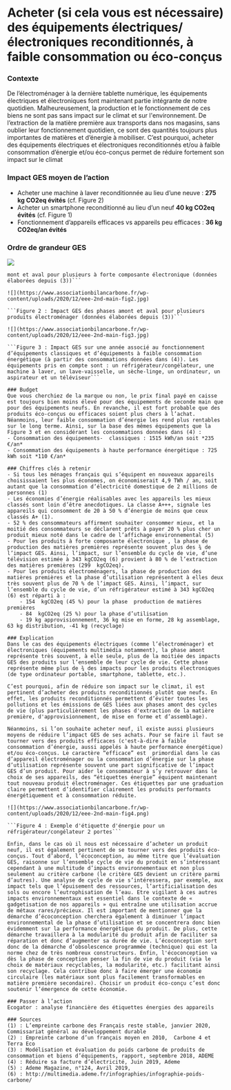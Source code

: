 # Acheter (si cela vous est nécessaire) des équipements électriques/électroniques reconditionnés, à faible consommation ou éco-conçus

### Contexte
De l’électroménager à la dernière tablette numérique, les équipements électriques et électroniques font maintenant partie intégrante de notre quotidien. Malheureusement, la production et le fonctionnement de ces biens ne sont pas sans impact sur le climat et sur l'environnement. De l’extraction de la matière première aux transports dans nos magasins, sans oublier leur fonctionnement quotidien, ce sont des quantités toujours plus importantes de matières et d’énergie à mobiliser. C’est pourquoi, acheter des équipements électriques et électroniques reconditionnés et/ou à faible consommation d’énergie et/ou éco-conçus permet de réduire fortement son impact sur le climat

### Impact GES moyen de l’action
- Acheter une machine à laver reconditionnée au lieu d’une neuve : **275 kg CO2eq évités** (cf. Figure 2)
- Acheter un smartphone reconditionné au lieu d’un neuf **40 kg CO2eq évités** (cf. Figure 1)
- Fonctionnement d’appareils efficaces vs appareils peu efficaces : **36 kg CO2eq/an évités**

### Ordre de grandeur GES
![](https://www.associationbilancarbone.fr/wp-content/uploads/2020/12/eee-2nd-main-fig1.jpg)

```Figure 1 : Impact GES des phases a
mont et aval pour plusieurs à forte composante électronique (données élaborées depuis (3))```

![](https://www.associationbilancarbone.fr/wp-content/uploads/2020/12/eee-2nd-main-fig2.jpg)

```Figure 2 : Impact GES des phases amont et aval pour plusieurs produits électroménager (données élaborées depuis (3))```

![](https://www.associationbilancarbone.fr/wp-content/uploads/2020/12/eee-2nd-main-fig3.jpg)

```Figure 3 : Impact GES sur une année associé au fonctionnement d’équipements classiques et d’équipements à faible consommation énergétique (à partir des consommations données dans (4)). Les équipements pris en compte sont : un réfrigérateur/congélateur, une machine à laver, un lave-vaisselle, un sèche-linge, un ordinateur, un aspirateur et un téléviseur```

### Budget
Que vous cherchiez de la marque ou non, le prix final payé en caisse est toujours bien moins élevé pour des équipements de seconde main que pour des équipements neufs. En revanche, il est fort probable que des produits éco-conçus ou efficaces soient plus chers à l’achat. Néanmoins, leur faible consommation d’énergie les rend plus rentables sur le long terme. Ainsi, sur la base des mêmes équipements que la Figure 3 et en considérant les consommations données dans (4) :
- Consommation des équipements-  classiques : 1515 kWh/an soit *235 €/an*
- Consommation des équipements à haute performance énergétique : 725 kWh soit *110 €/an*

### Chiffres clés à retenir
- Si tous les ménages français qui s’équipent en nouveaux appareils choisissaient les plus économes, on économiserait 4,9 TWh / an, soit autant que la consommation d’électricité domestique de 2 millions de personnes (1)
- Les économies d’énergie réalisables avec les appareils les mieux classés sont loin d’être anecdotiques. La classe A+++, signale les appareils qui consomment de 20 à 50 % d’énergie de moins que ceux classés A+ (1).
- 52 % des consommateurs affirment souhaiter consommer mieux, et la moitié des consommateurs se déclarent prêts à payer 20 % plus cher un produit mieux noté dans le cadre de l’affichage environnemental (5)
- Pour les produits à forte composante électronique , la phase de production des matières premières représente souvent plus des ¾ de l’impact GES. Ainsi, l’impact, sur l’ensemble du cycle de vie, d’une télévision estimée à 343 kgCO2eq (6) provient à 80 % de l’extraction des matières premières (299  kgCO2eq).
- Pour les produits électroménagers, la phase de production des matières premières et la phase d’utilisation représentent à elles deux très souvent plus de 70 % de l’impact GES. Ainsi, l’impact, sur l’ensemble du cycle de vie, d’un réfrigérateur estimé à 343 kgCO2eq (6) est réparti à :
	- 154  kgCO2eq (45 %) pour la phase  production de matières premières
	- 84  kgCO2eq (25 %) pour la phase d’utilisation
	- 19 kg approvisionnement, 36 kg mise en forme, 28 kg assemblage, 63 kg distribution, -41 kg (recyclage)

### Explication
Dans le cas des équipements électriques (comme l’électroménager) et électroniques (équipements multimédia notamment), la phase amont représente très souvent, à elle seule, plus de la moitiée des impacts GES des produits sur l’ensemble de leur cycle de vie. Cette phase représente même plus de ¾ des impacts pour les produits électroniques (de type ordinateur portable, smartphone, tablette, etc.).

C’est pourquoi, afin de réduire son impact sur le climat, il est pertinent d’acheter des produits reconditionnés plutôt que neufs. En effet, les produits reconditionnés permettent d’éviter toutes les pollutions et les émissions de GES liées aux phases amont des cycles de vie (plus particulièrement les phases d'extraction de la matière première, d'approvisionnement, de mise en forme et d’assemblage).

Néanmoins, si l’on souhaite acheter neuf, il existe aussi plusieurs moyens de réduire l’impact GES de ses achats. Pour se faire il faut se tourner vers des produits efficaces (c'est-à-dire à faible consommation d’énergie, aussi appelés à haute performance énergétique) et/ou éco-conçus. Le caractère “efficace” est  primordial dans le cas d’appareil électroménager ou la consommation d’énergie sur la phase d’utilisation représente souvent une part significative de l’impact GES d’un produit. Pour aider le consommateur à s’y retrouver dans le choix de ses appareils, des “étiquettes énergie” équipent maintenant tout nouveau produit électroménager. Ces étiquettes par une graduation claire permettent d’identifier clairement les produits performants énergétiquement et à consommation réduite. 

![](https://www.associationbilancarbone.fr/wp-content/uploads/2020/12/eee-2nd-main-fig4.png)

```Figure 4 : Exemple d'étiquette d'énergie pour un réfrigérateur/congélateur 2 portes```

Enfin, dans le cas où il nous est nécessaire d’acheter un produit neuf, il est également pertinent de se tourner vers des produits éco-conçus. Tout d’abord, l’écoconception, au même titre que l’évaluation GES, raisonne sur l’ensemble cycle de vie du produit en s’intéressant cependant à une multitude d’impacts environnementaux et non plus seulement au critère carbone (le critère GES devient un critère parmi d’autres). Une analyse de cycle de vie s’intéressera, par exemple, aux impact tels que l’épuisement des ressources, l’artificialisation des sols ou encore l’eutrophisation de l’eau. Etre vigilant à ces autres impacts environnementaux est essentiel dans le contexte de « gadgetisation de nos appareils » qui entraîne une utilisation accrue de métaux rares/précieux. Il est important de mentionner que la démarche d’écoconception cherchera également à diminuer l’impact environnemental de la phase d’utilisation et se concentrera donc bien évidemment sur la performance énergétique du produit. De plus, cette démarche travaillera à la modularité du produit afin de faciliter sa réparation et donc d’augmenter sa durée de vie. L’écoconception sort donc de la démarche d’obsolescence programmée (technique) qui est la norme chez de très nombreux constructeurs. Enfin, l'écoconception va dès la phase de conception penser la fin de vie du produit (via le choix de matériaux recyclables, la modularité, etc.) facilitant ainsi son recyclage. Cela contribue donc à faire émerger une économie circulaire (les matériaux sont plus facilement transformables en matière première secondaire). Choisir un produit éco-conçu c’est donc soutenir l’émergence de cette économie.

### Passer à l’action
Ecogator : analyse financière des étiquettes énergies des appareils

### Sources
(1) : L’empreinte carbone des Français reste stable, janvier 2020, Commissariat général au développement durable
(2) : Empreinte carbone d’un français moyen en 2010,  Carbone 4 et Terra Eco
(3) : Modélisation et évaluation du poids carbone de produits de consommation et biens d’équipements, rapport, septembre 2018, ADEME
(4) : Réduire sa facture d’électricité, Juin 2019, Ademe
(5) : Ademe Magazine, n°124, Avril 2019,
(6) : http://multimedia.ademe.fr/infographies/infographie-poids-carbone/


